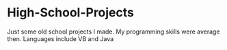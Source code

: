# High-School-Projects
Just some old school projects I made. My programming skills were average then. Languages include VB and Java
